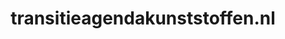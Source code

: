---
layout: post
title:  "transitieagendakunststoffen.nl"
internal_url:  "/dutchgov/transitieagendakunststoffen.nl.html"
categories: dutchgov
---